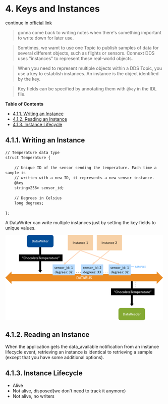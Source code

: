 # 4. Keys and Instances <!-- omit in toc -->

continue in [official link](https://community.rti.com/static/documentation/connext-dds/6.1.0/doc/manuals/connext_dds_professional/getting_started_guide/cpp98/intro_keys_instances.html "https://community.rti.com/static/documentation/connext-dds/6.1.0/doc/manuals/connext_dds_professional/getting_started_guide/cpp98/intro_keys_instances.html")

> gonna come back to writing notes when there's something important to write down for later use.

> Somtimes, we wamt to use one Topic to publish samples of data for several different objects, such as flights or sensors. Connext DDS uses "instances" to represent these real-world objects.

> When you need to represent multiple objects within a DDS Topic, you use a key to establish instances. An instance is the object identified by the key.

> Key fields can be specified by annotating them with `@key` in the IDL file.

**Table of Contents**
- [4.1.1. Writing an Instance](#411-writing-an-instance)
- [4.1.2. Reading an Instance](#412-reading-an-instance)
- [4.1.3. Instance Lifecycle](#413-instance-lifecycle)


## 4.1.1. Writing an Instance
```idl
// Temperature data type
struct Temperature {

    // Unique ID of the sensor sending the temperature. Each time a sample is
    // written with a new ID, it represents a new sensor instance.
    @key
    string<256> sensor_id;

    // Degrees in Celsius
    long degrees;

};
```
A DataWriter can write multiple instances just by setting the key fields to unique values.

<img src=images/Instance.png alt="Instance" width=500>

## 4.1.2. Reading an Instance
When the application gets the data_available notification from an instance lifecycle event, retrieving an instance is identical to retrieving a sample (except that you have some additional options).

## 4.1.3. Instance Lifecycle
* Alive
* Not alive, disposed(we don't need to track it anymore)
* Not alive, no writers

 